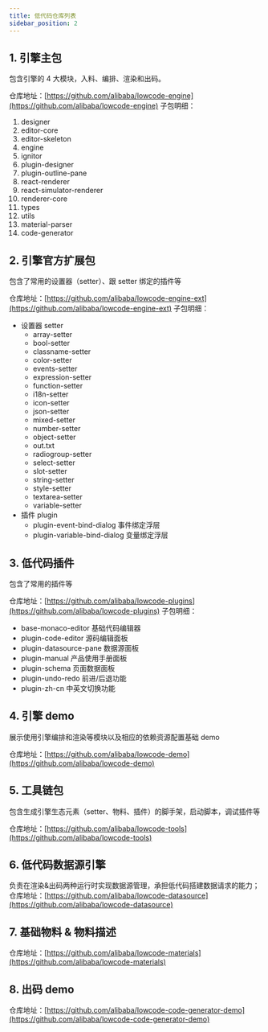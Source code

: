 ```yaml
---
title: 低代码仓库列表
sidebar_position: 2
---
```

## 1. 引擎主包
包含引擎的 4 大模块，入料、编排、渲染和出码。

仓库地址：[https://github.com/alibaba/lowcode-engine](https://github.com/alibaba/lowcode-engine)
子包明细：

1. designer
2. editor-core
3. editor-skeleton
4. engine
5. ignitor
6. plugin-designer
7. plugin-outline-pane
8. react-renderer
9. react-simulator-renderer
10. renderer-core
11. types
12. utils
13. material-parser
14. code-generator

## 2. 引擎官方扩展包
包含了常用的设置器（setter）、跟 setter 绑定的插件等

仓库地址：[https://github.com/alibaba/lowcode-engine-ext](https://github.com/alibaba/lowcode-engine-ext)
子包明细：

- 设置器 setter
   - array-setter
   - bool-setter
   - classname-setter
   - color-setter
   - events-setter
   - expression-setter
   - function-setter
   - i18n-setter
   - icon-setter
   - json-setter
   - mixed-setter
   - number-setter
   - object-setter
   - out.txt
   - radiogroup-setter
   - select-setter
   - slot-setter
   - string-setter
   - style-setter
   - textarea-setter
   - variable-setter
- 插件 plugin
   - plugin-event-bind-dialog 事件绑定浮层
   - plugin-variable-bind-dialog 变量绑定浮层
## 3. 低代码插件
包含了常用的插件等

仓库地址：[https://github.com/alibaba/lowcode-plugins](https://github.com/alibaba/lowcode-plugins)
子包明细：

- base-monaco-editor 基础代码编辑器
- plugin-code-editor 源码编辑面板
- plugin-datasource-pane 数据源面板
- plugin-manual 产品使用手册面板
- plugin-schema 页面数据面板
- plugin-undo-redo 前进/后退功能
- plugin-zh-cn 中英文切换功能

## 4. 引擎 demo
展示使用引擎编排和渲染等模块以及相应的依赖资源配置基础 demo

仓库地址：[https://github.com/alibaba/lowcode-demo](https://github.com/alibaba/lowcode-demo)
## 5. 工具链包
包含生成引擎生态元素（setter、物料、插件）的脚手架，启动脚本，调试插件等

仓库地址：[https://github.com/alibaba/lowcode-tools](https://github.com/alibaba/lowcode-tools)
## 6. 低代码数据源引擎
负责在渲染&出码两种运行时实现数据源管理，承担低代码搭建数据请求的能力；
仓库地址：[https://github.com/alibaba/lowcode-datasource](https://github.com/alibaba/lowcode-datasource)
## 7. 基础物料 & 物料描述
仓库地址：[https://github.com/alibaba/lowcode-materials](https://github.com/alibaba/lowcode-materials)
## 8. 出码 demo
仓库地址：[https://github.com/alibaba/lowcode-code-generator-demo](https://github.com/alibaba/lowcode-code-generator-demo)

